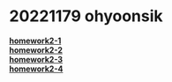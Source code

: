 # 20221179 ohyoonsik
[**homework2-1**](https://ohyoonsik.github.io/homework2_1.html) <br>
[**homework2-2**](https://ohyoonsik.github.io/homework2-2.html) <br>
[**homework2-3**](https://ohyoonsik.github.io/homework2-3.html) <br>
[**homework2-4**](https://ohyoonsik.github.io/homework2-4.html) <br>

